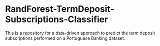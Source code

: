# RandForest-TermDeposit-Subscriptions-Classifier
This is a repository for a data-driven approach to predict the term deposit subscriptions performed on a Portuguese Banking dataset.
